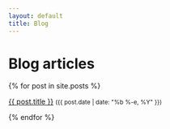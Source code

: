 ```yaml
---
layout: default
title: Blog
---
```


# Blog articles

{% for post in site.posts %}
<p><a href="{{ post.url }}">{{ post.title }}</a> <small>({{ post.date | date: "%b %-e, %Y" }})</small></p>
{% endfor %}
